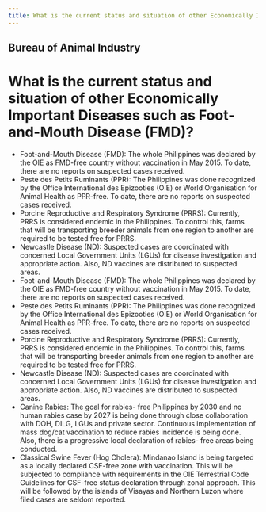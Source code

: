 ```yaml
---
title: What is the current status and situation of other Economically Important Diseases such as Foot-and-Mouth Disease FMD
---
```


## Bureau of Animal Industry

# What is the current status and situation of other Economically Important Diseases such as Foot-and-Mouth Disease (FMD)?


 - Foot-and-Mouth Disease (FMD): The whole Philippines was declared by the OIE as FMD-free country without vaccination in May 2015. To date, there are no reports on suspected cases received.
 - Peste des Petits Ruminants (PPR): The Philippines was done recognized by the Office International des Epizooties (OIE) or World Organisation for Animal Health as PPR-free. To date, there are no reports on suspected cases received.
 - Porcine Reproductive and Respiratory Syndrome (PRRS): Currently, PRRS is considered endemic in the Philippines. To control this, farms that will be transporting breeder animals from one region to another are required   to be tested free for PRRS.
 - Newcastle Disease (ND): Suspected cases are coordinated with concerned Local Government Units (LGUs) for disease investigation and appropriate action. Also, ND vaccines are distributed to suspected areas.
 - Foot-and-Mouth Disease (FMD): The whole Philippines was declared by the OIE as FMD-free country without vaccination in May 2015. To date, there are no reports on suspected cases received.
 - Peste des Petits Ruminants (PPR): The Philippines was done recognized by the Office International des Epizooties (OIE) or World Organisation for Animal Health as PPR-free. To date, there are no reports on suspected cases received.
 - Porcine Reproductive and Respiratory Syndrome (PRRS): Currently, PRRS is considered endemic in the Philippines. To control this, farms that will be transporting breeder animals from one region to another are required   to be tested free for PRRS.
 - Newcastle Disease (ND): Suspected cases are coordinated with concerned Local Government Units (LGUs) for disease investigation and appropriate action. Also, ND vaccines are distributed to suspected areas.
 - Canine Rabies: The goal for rabies- free Philippines by 2030 and no human rabies case by 2027 is being done through close collaboration with DOH, DILG, LGUs and private sector. Continuous implementation of mass dog/cat vaccination to reduce rabies incidence is being done. Also, there is a progressive local declaration of rabies- free areas being conducted.
 - Classical Swine Fever (Hog Cholera): Mindanao Island is being targeted as a locally declared CSF-free zone with vaccination. This will be subjected to  compliance with requirements in the OIE Terrestrial Code Guidelines for CSF-free status declaration through zonal approach. This will be followed by the islands of Visayas and Northern Luzon where filed cases are seldom reported.
